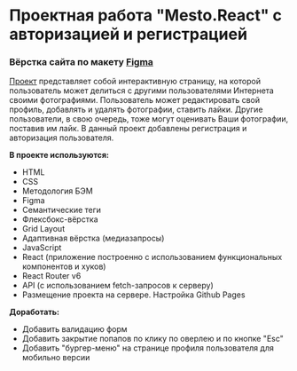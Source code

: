# Проектная работа "Мesto.React" с авторизацией и регистрацией

### Вёрстка сайта по макету [Figma](https://www.figma.com/file/5H3gsn5lIGPwzBPby9jAOo/Sprint-14-RU?node-id=0%3A1)

[Проект]( https://marinaprivalova.github.io/react-mesto-auth/) представляет собой интерактивную страницу, на которой пользователь может делиться с другими пользователями Интернета своими фотографиями.
Пользователь может редактировать свой профиль, добавлять и удалять фотографии, ставить лайки. Другие пользователи, в свою очередь, тоже могут оценивать Ваши фотографии, поставив им лайк. В данный проект добавлены регистрация и авторизация пользователя.

**В проекте используются:**
* HTML
* CSS
* Методология БЭМ
* Figma
* Семантические теги
* Флексбокс-вёрстка
* Grid Layout
* Адаптивная вёрстка (медиазапросы)
* JavaScript
* React (приложение построенно с использованием функциональных компонентов и хуков)
* React Router v6
* API (с использованием fetch-запросов к серверу)
* Размещение проекта на сервере. Наcтройка Github Pages

**Доработать:**
* Добавить валидацию форм
* Добавить закрытие попапов по клику по оверлею и по кнопке "Esc"
* Добавить "бургер-меню" на странице профиля пользователя для мобильно версии
